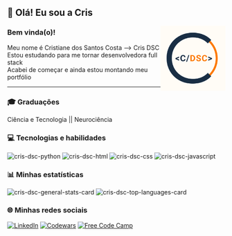 ## 👋 Olá! Eu sou a Cris

<img align="right" height="150" width="150" src="CrisDSC branco.png"/>

### Bem vinda(o)!

Meu nome é Cristiane dos Santos Costa --> Cris DSC </br>
Estou estudando para me tornar desenvolvedora full stack </br>
Acabei de começar e ainda estou montando meu portfólio </br>

<hr>

### 🎓 Graduações</br>
Ciência e Tecnologia || Neurociência


### 💻 Tecnologias e habilidades

<div>
  <img align="center" height="40" wodth="50" src="https://cdn.jsdelivr.net/gh/devicons/devicon/icons/python/python-original-wordmark.svg" alt="cris-dsc-python"/>
  <img align="center" height="40" wodth="50" src="https://cdn.jsdelivr.net/gh/devicons/devicon/icons/html5/html5-plain-wordmark.svg" alt="cris-dsc-html"/>
  <img align="center" height="40" wodth="50" src="https://cdn.jsdelivr.net/gh/devicons/devicon/icons/css3/css3-plain-wordmark.svg" alt="cris-dsc-css"/>
  <img align="center" height="40" wodth="50" src="https://cdn.jsdelivr.net/gh/devicons/devicon/icons/javascript/javascript-plain.svg" alt="cris-dsc-javascript"/>
</div>

### 📊 Minhas estatísticas

<div>
  <img height="180em" src="https://github-readme-stats.vercel.app/api?username=cris-dsc&show_icons=true&theme=gruvbox" alt="cris-dsc-general-stats-card"/>
  <img height="180em" src="https://github-readme-stats.vercel.app/api/top-langs/?username=cris-dsc&layout=compact&theme=gruvbox" alt="cris-dsc-top-languages-card"/>
</div>

### 🌐 Minhas redes sociais

[![LinkedIn](https://img.shields.io/badge/LinkedIn-0077B5?style=for-the-badge&logo=linkedin&logoColor=white)](https://www.linkedin.com/in/cristiane-s-costa-83a115228/)
[![Codewars](https://img.shields.io/badge/Codewars-B1361E?style=for-the-badge&logo=Codewars&logoColor=white)](https://www.codewars.com/users/cristiane.dsc)
[![Free Code Camp](https://img.shields.io/badge/freecodecamp-27273D?style=for-the-badge&logo=freecodecamp&logoColor=white)](https://www.freecodecamp.org/crisDSC)
